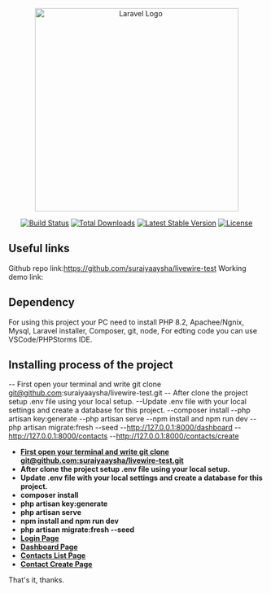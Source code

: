 <p align="center"><a href="https://laravel.com" target="_blank"><img src="https://raw.githubusercontent.com/laravel/art/master/logo-lockup/5%20SVG/2%20CMYK/1%20Full%20Color/laravel-logolockup-cmyk-red.svg" width="400" alt="Laravel Logo"></a></p>

<p align="center">
<a href="https://github.com/laravel/framework/actions"><img src="https://github.com/laravel/framework/workflows/tests/badge.svg" alt="Build Status"></a>
<a href="https://packagist.org/packages/laravel/framework"><img src="https://img.shields.io/packagist/dt/laravel/framework" alt="Total Downloads"></a>
<a href="https://packagist.org/packages/laravel/framework"><img src="https://img.shields.io/packagist/v/laravel/framework" alt="Latest Stable Version"></a>
<a href="https://packagist.org/packages/laravel/framework"><img src="https://img.shields.io/packagist/l/laravel/framework" alt="License"></a>
</p>

## Useful links
Github repo link:https://github.com/suraiyaaysha/livewire-test
Working demo link: 


## Dependency

For using this project your PC need to install PHP 8.2, Apachee/Ngnix, Mysql, Laravel installer, Composer, git, node, 
For edting code you can use VSCode/PHPStorms IDE.


## Installing process of the project

-- First open your terminal and write git clone git@github.com:suraiyaaysha/livewire-test.git
-- After clone the project setup .env file using your local setup.
--Update .env file with your local settings and create a database for this project.
--composer install
--php artisan key:generate
--php artisan serve
--npm install and npm run dev
--php artisan migrate:fresh --seed
--http://127.0.0.1:8000/dashboard
--http://127.0.0.1:8000/contacts
--http://127.0.0.1:8000/contacts/create

- **[First open your terminal and write git clone git@github.com:suraiyaaysha/livewire-test.git](git@github.com:suraiyaaysha/livewire-test.git)**
- **After clone the project setup .env file using your local setup.**
- **Update .env file with your local settings and create a database for this project.**
- **composer install**
- **php artisan key:generate**
- **php artisan serve**
- **npm install and npm run dev**
- **php artisan migrate:fresh --seed**
- **[Login Page](http://127.0.0.1:8000/login)**
- **[Dashboard Page](http://127.0.0.1:8000/dashboard)**
- **[Contacts List Page](http://127.0.0.1:8000/contacts)**
- **[Contact Create Page](http://127.0.0.1:8000/contacts/create)**


That's it, thanks.
